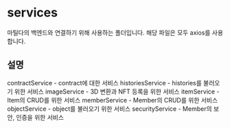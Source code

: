 # services
마틸다의 백엔드와 연결하기 위해 사용하는 폴더입니다.
해당 파일은 모두 axios를 사용합니다.

## 설명
contractService - contract에 대한 서비스
historiesService - histories를 불러오기 위한 서비스
imageService - 3D 변환과 NFT 등록을 위한 서비스
itemService - Item의 CRUD를 위한 서비스
memberService - Member의 CRUD를 위한 서비스
objectService - object를 불러오기 위한 서비스
securityService - Member의 보안, 인증을 위한 서비스
